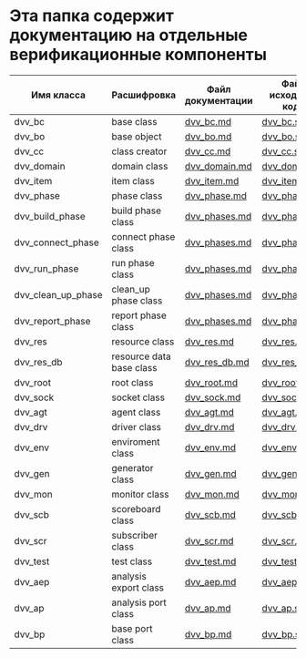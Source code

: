 # Эта папка содержит документацию на отдельные верификационные компоненты

| Имя класса            | Расшифровка                                   | Файл документации                 | Файл исходного кода                                       |
| --------------------- | --------------------------------------------- | --------------------------------- | --------------------------------------------------------- |
| dvv_bc                | base class                                    | [dvv_bc.md](dvv_bc.md)            | [dvv_bc.sv](../../dvv_vm/dvv_classes/dvv_bc.sv)           |
| dvv_bo                | base object                                   | [dvv_bo.md](dvv_bo.md)            | [dvv_bo.sv](../../dvv_vm/dvv_classes/dvv_bo.sv)           |
| dvv_cc                | class creator                                 | [dvv_cc.md](dvv_cc.md)            | [dvv_cc.sv](../../dvv_vm/dvv_classes/dvv_cc.sv)           |
| dvv_domain            | domain class                                  | [dvv_domain.md](dvv_domain.md)    | [dvv_domain.sv](../../dvv_vm/dvv_classes/dvv_domain.sv)   |
| dvv_item              | item class                                    | [dvv_item.md](dvv_item.md)        | [dvv_item.sv](../../dvv_vm/dvv_classes/dvv_item.sv)       |
| dvv_phase             | phase class                                   | [dvv_phase.md](dvv_phase.md)      | [dvv_phase.sv](../../dvv_vm/dvv_classes/dvv_phase.sv)     |
| dvv_build_phase       | build phase class                             | [dvv_phases.md](dvv_phases.md)    | [dvv_phases.sv](../../dvv_vm/dvv_classes/dvv_phases.sv)   |
| dvv_connect_phase     | connect phase class                           | [dvv_phases.md](dvv_phases.md)    | [dvv_phases.sv](../../dvv_vm/dvv_classes/dvv_phases.sv)   |
| dvv_run_phase         | run phase class                               | [dvv_phases.md](dvv_phases.md)    | [dvv_phases.sv](../../dvv_vm/dvv_classes/dvv_phases.sv)   |
| dvv_clean_up_phase    | clean_up phase class                          | [dvv_phases.md](dvv_phases.md)    | [dvv_phases.sv](../../dvv_vm/dvv_classes/dvv_phases.sv)   |
| dvv_report_phase      | report phase class                            | [dvv_phases.md](dvv_phases.md)    | [dvv_phases.sv](../../dvv_vm/dvv_classes/dvv_phases.sv)   |
| dvv_res               | resource class                                | [dvv_res.md](dvv_res.md)          | [dvv_res.sv](../../dvv_vm/dvv_classes/dvv_res.sv)         |
| dvv_res_db            | resource data base class                      | [dvv_res_db.md](dvv_res_db.md)    | [dvv_res_db.sv](../../dvv_vm/dvv_classes/dvv_res_db.sv)   |
| dvv_root              | root class                                    | [dvv_root.md](dvv_root.md)        | [dvv_root.sv](../../dvv_vm/dvv_classes/dvv_root.sv)       |
| dvv_sock              | socket class                                  | [dvv_sock.md](dvv_sock.md)        | [dvv_sock.sv](../../dvv_vm/dvv_classes/dvv_sock.sv)       |
| dvv_agt               | agent class                                   | [dvv_agt.md](dvv_agt.md)          | [dvv_agt.sv](../../dvv_vm/dvv_classes/comps/dvv_agt.sv)   |
| dvv_drv               | driver class                                  | [dvv_drv.md](dvv_drv.md)          | [dvv_drv.sv](../../dvv_vm/dvv_classes/comps/dvv_drv.sv)   |
| dvv_env               | enviroment class                              | [dvv_env.md](dvv_env.md)          | [dvv_env.sv](../../dvv_vm/dvv_classes/comps/dvv_env.sv)   |
| dvv_gen               | generator class                               | [dvv_gen.md](dvv_gen.md)          | [dvv_gen.sv](../../dvv_vm/dvv_classes/comps/dvv_gen.sv)   |
| dvv_mon               | monitor class                                 | [dvv_mon.md](dvv_mon.md)          | [dvv_mon.sv](../../dvv_vm/dvv_classes/comps/dvv_mon.sv)   |
| dvv_scb               | scoreboard class                              | [dvv_scb.md](dvv_scb.md)          | [dvv_scb.sv](../../dvv_vm/dvv_classes/comps/dvv_scb.sv)   |
| dvv_scr               | subscriber class                              | [dvv_scr.md](dvv_scr.md)          | [dvv_scr.sv](../../dvv_vm/dvv_classes/comps/dvv_scr.sv)   |
| dvv_test              | test class                                    | [dvv_test.md](dvv_test.md)        | [dvv_test.sv](../../dvv_vm/dvv_classes/comps/dvv_test.sv) |
| dvv_aep               | analysis export class                         | [dvv_aep.md](dvv_aep.md)          | [dvv_aep.sv](../../dvv_vm/dvv_classes/ports/dvv_aep.sv)   |
| dvv_ap                | analysis port class                           | [dvv_ap.md](dvv_ap.md)            | [dvv_ap.sv](../../dvv_vm/dvv_classes/ports/dvv_ap.sv)     |
| dvv_bp                | base port class                               | [dvv_bp.md](dvv_bp.md)            | [dvv_bp.sv](../../dvv_vm/dvv_classes/ports/dvv_bp.sv)     |
